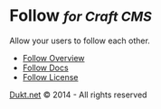 # Follow <small>_for Craft CMS_</small>

Allow your users to follow each other.

- [Follow Overview](https://dukt.net/craft/follow/)
- [Follow Docs](https://dukt.net/craft/follow/docs)
- [Follow License](https://dukt.net/craft/follow/docs/license)


[Dukt.net](https://dukt.net/) © 2014 - All rights reserved